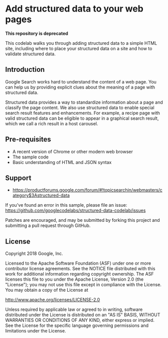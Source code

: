 Add structured data to your web pages
============

**This repository is deprecated**

This codelab walks you through adding structured data to a simple HTML site, including where to place your structured data on a site and how to validate structured data. 

Introduction
------------
Google Search works hard to understand the content of a web page. You can help us by providing explicit clues about the meaning of a page with structured data. 

Structured data provides a way to standardize information about a page and classify the page content. We also use structured data to enable special search result features and enhancements. For example, a recipe page with valid structured data can be eligible to appear in a graphical search result, which we call a rich result in a host carousel.

Pre-requisites
--------------

- A recent version of Chrome or other modern web browser
- The sample code
- Basic understanding of HTML and JSON syntax

Support
-------

- https://productforums.google.com/forum/#!topicsearchin/webmasters/category$3Astructured-data

If you've found an error in this sample, please file an issue:
https://github.com/googlecodelabs/structured-data-codelab/issues

Patches are encouraged, and may be submitted by forking this project and
submitting a pull request through GitHub.

License
-------

Copyright 2018 Google, Inc.

Licensed to the Apache Software Foundation (ASF) under one or more contributor
license agreements.  See the NOTICE file distributed with this work for
additional information regarding copyright ownership.  The ASF licenses this
file to you under the Apache License, Version 2.0 (the "License"); you may not
use this file except in compliance with the License.  You may obtain a copy of
the License at

  http://www.apache.org/licenses/LICENSE-2.0

Unless required by applicable law or agreed to in writing, software
distributed under the License is distributed on an "AS IS" BASIS, WITHOUT
WARRANTIES OR CONDITIONS OF ANY KIND, either express or implied.  See the
License for the specific language governing permissions and limitations under
the License.
